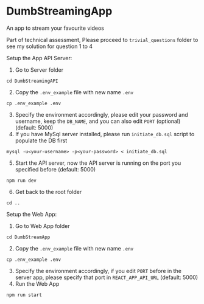 # DumbStreamingApp

An app to stream your favourite videos

Part of technical assessment,
Please proceed to `trivial_questions` folder to see my solution for question 1 to 4

Setup the App API Server:
1. Go to Server folder
```
cd DumbStreamingAPI
```
2. Copy the `.env_example` file with new name `.env`
```
cp .env_example .env
```
3. Specify the environment accordingly, please edit your password and username, keep the `DB_NAME`, and you can also edit `PORT` (optional) (default: 5000)
4. If you have MySql server installed, please run `initiate_db.sql` script to populate the DB first
```
mysql -u<your-username> -p<your-password> < initiate_db.sql
```
5. Start the API server, now the API server is running on the port you specified before (default: 5000)
```
npm run dev
```
6. Get back to the root folder
```
cd ..
```

Setup the Web App:
1. Go to Web App folder
```
cd DumbStreamApp
```
2. Copy the `.env_example` file with new name `.env`
```
cp .env_example .env
```
3. Specify the environment accordingly, if you edit `PORT` before in the server app, please specify that port in `REACT_APP_API_URL` (default: 5000)
4. Run the Web App
```
npm run start
```
